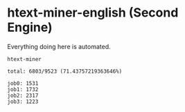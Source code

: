 # htext-miner-english (Second Engine)

Everything doing here is automated.

```
htext-miner

total: 6803/9523 (71.43757219363646%)

job0: 1531
job1: 1732
job2: 2317
job3: 1223
```